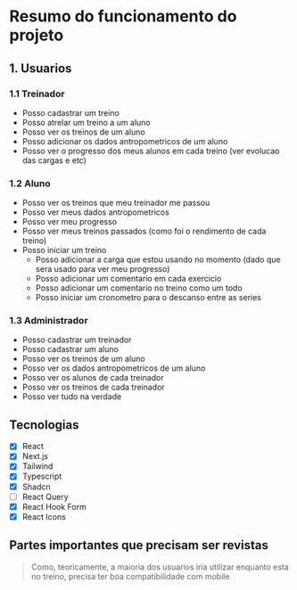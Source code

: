 # Resumo do funcionamento do projeto

## 1. Usuarios

### 1.1 Treinador

- Posso cadastrar um treino
- Posso atrelar um treino a um aluno
- Posso ver os treinos de um aluno
- Posso adicionar os dados antropometricos de um aluno
- Posso ver o progresso dos meus alunos em cada treino (ver evolucao das cargas e etc)

### 1.2 Aluno

- Posso ver os treinos que meu treinador me passou
- Posso ver meus dados antropometricos
- Posso ver meu progresso
- Posso ver meus treinos passados (como foi o rendimento de cada treino)
- Posso iniciar um treino
  - Posso adicionar a carga que estou usando no momento (dado que sera usado para ver meu progresso)
  - Posso adicionar um comentario em cada exercicio
  - Posso adicionar um comentario no treino como um todo
  - Posso iniciar um cronometro para o descanso entre as series

### 1.3 Administrador

- Posso cadastrar um treinador
- Posso cadastrar um aluno
- Posso ver os treinos de um aluno
- Posso ver os dados antropometricos de um aluno
- Posso ver os alunos de cada treinador
- Posso ver os treinos de cada treinador
- Posso ver tudo na verdade

## Tecnologias

- [x] React
- [x] Next.js
- [x] Tailwind
- [x] Typescript
- [x] Shadcn
- [ ] React Query
- [x] React Hook Form
- [x] React Icons

## Partes importantes que precisam ser revistas

> Como, teoricamente, a maioria dos usuarios iria utilizar enquanto esta no treino, precisa ter boa compatibilidade com mobile
